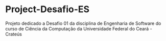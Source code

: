 # Project-Desafio-ES
Projeto dedicado a Desafio 01 da disciplina de Engenharia de Software do curso de Ciência da Computação da Universidade Federal do Ceará - Crateús
